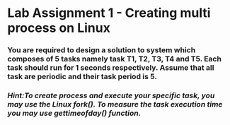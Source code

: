 # Lab Assignment 1 - Creating multi process on Linux

 
### You are required to design a solution to system which composes of 5 tasks namely task T1, T2, T3, T4 and T5. Each task should run for 1 seconds respectively. Assume that all task are periodic and their task period is 5.


### *Hint:To create process and execute your specific task, you may use the Linux **fork()**. To measure the task execution time you may use **gettimeofday()** function.*
